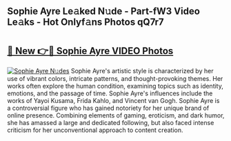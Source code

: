 ## Sophie Ayre Le𝚊ked N𝚞de - Part-fW3 Video Le𝚊ks - Hot Onlyf𝚊ns Photos qQ7r7

# <h2><a href="http://ab7948.deff.icu/?id=Sophie+Ayre">🔗 New 👉🔴 Sophie Ayre VIDEO Photos</a></h2>

[![Sophie Ayre N𝚞des](https://i.imgur.com/rIISA9y.gif)](http://ab7948.deff.icu/?id=Sophie+Ayre)
Sophie Ayre's artistic style is characterized by her use of vibrant colors, intricate patterns, and thought-provoking themes. Her works often explore the human condition, examining topics such as identity, emotions, and the passage of time. Sophie Ayre's influences include the works of Yayoi Kusama, Frida Kahlo, and Vincent van Gogh. Sophie Ayre is a controversial figure who has gained notoriety for her unique brand of online presence. Combining elements of gaming, eroticism, and dark humor, she has amassed a large and dedicated following, but also faced intense criticism for her unconventional approach to content creation.
